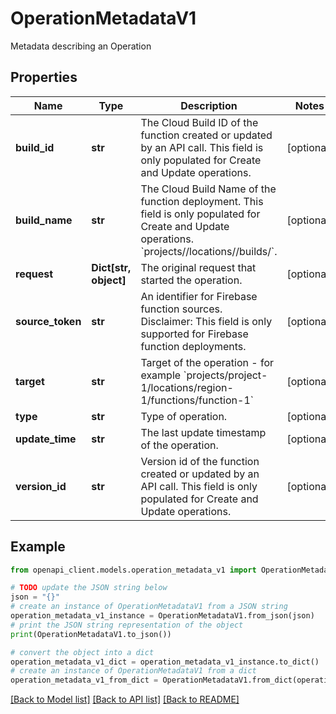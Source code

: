 # OperationMetadataV1

Metadata describing an Operation

## Properties

Name | Type | Description | Notes
------------ | ------------- | ------------- | -------------
**build_id** | **str** | The Cloud Build ID of the function created or updated by an API call. This field is only populated for Create and Update operations. | [optional] 
**build_name** | **str** | The Cloud Build Name of the function deployment. This field is only populated for Create and Update operations. &#x60;projects//locations//builds/&#x60;. | [optional] 
**request** | **Dict[str, object]** | The original request that started the operation. | [optional] 
**source_token** | **str** | An identifier for Firebase function sources. Disclaimer: This field is only supported for Firebase function deployments. | [optional] 
**target** | **str** | Target of the operation - for example &#x60;projects/project-1/locations/region-1/functions/function-1&#x60; | [optional] 
**type** | **str** | Type of operation. | [optional] 
**update_time** | **str** | The last update timestamp of the operation. | [optional] 
**version_id** | **str** | Version id of the function created or updated by an API call. This field is only populated for Create and Update operations. | [optional] 

## Example

```python
from openapi_client.models.operation_metadata_v1 import OperationMetadataV1

# TODO update the JSON string below
json = "{}"
# create an instance of OperationMetadataV1 from a JSON string
operation_metadata_v1_instance = OperationMetadataV1.from_json(json)
# print the JSON string representation of the object
print(OperationMetadataV1.to_json())

# convert the object into a dict
operation_metadata_v1_dict = operation_metadata_v1_instance.to_dict()
# create an instance of OperationMetadataV1 from a dict
operation_metadata_v1_from_dict = OperationMetadataV1.from_dict(operation_metadata_v1_dict)
```
[[Back to Model list]](../README.md#documentation-for-models) [[Back to API list]](../README.md#documentation-for-api-endpoints) [[Back to README]](../README.md)


